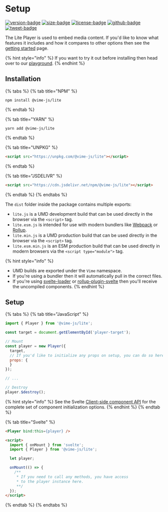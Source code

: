 # Setup

[![version-badge]][package]
[![size-badge]][size]
[![license-badge]][license]
[![github-badge]][github]
[![tweet-badge]][tweet]

The Lite Player is used to embed media content. If you'd like to know what features it includes and how it
compares to other options then see the [getting started](../getting-started.md) page.

{% hint style="info" %}
If you want to try it out before installing then head over to our [playground][vime-playground].
{% endhint %}

[package]: https://www.npmjs.com/package/@vime-js/lite
[version-badge]: https://img.shields.io/npm/v/@vime-js/lite?style=flat-square
[size]: https://bundlephobia.com/result?p=@vime-js/lite
[size-badge]: https://img.shields.io/bundlephobia/minzip/@vime-js/lite?label=min%2Bgzip&style=flat-square
[license]: https://github.com/vime-js/vime/blob/master/LICENSE
[license-badge]: https://img.shields.io/github/license/vime-js/vime?color=blue&style=flat-square
[tweet]: https://twitter.com/intent/tweet?text=Check%20out%20Vime%20%28https%3A%2F%2Fgithub.com%2Fvime-js%2Fvime%29%2C%20it%20makes%20embedding%20and%20using%20media%20players%20for%20the%20web%20simple.%20It%20supports%20Html5%2C%20YouTube%2C%20Dailymotion%2C%20Vimeo%20and%20more%20to%20come%21
[tweet-badge]: https://img.shields.io/twitter/url?style=social&url=https%3A%2F%2Fgithub.com%2Fvime-js%2Fvime
[github]: https://github.com/vime-js/vime
[github-badge]: https://img.shields.io/github/stars/vime-js/vime?style=social
[vime-playground]: https://playground.vime-js.com/?path=/story/lite

## Installation

{% tabs %}
{% tab title="NPM" %}
```
npm install @vime-js/lite
```
{% endtab %}

{% tab title="YARN" %}
```
yarn add @vime-js/lite
```
{% endtab %}

{% tab title="UNPKG" %}
```html
<script src="https://unpkg.com/@vime-js/lite"></script>
```
{% endtab %}

{% tab title="JSDELIVR" %}
```html
<script src="https://cdn.jsdelivr.net/npm/@vime-js/lite"></script>
```
{% endtab %}
{% endtabs %}

The `dist` folder inside the package contains multiple exports:

- `lite.js` is a UMD development build that can be used directly in the browser via the `<script>` tag.
- `lite.esm.js` is intended for use with modern bundlers like [Webpack][webpack] or [Rollup][rollup].
- `lite.min.js` is a UMD production build that can be used directly in the browser via the `<script>` tag.
- `lite.esm.min.js` is an ESM production build that can be used directly in modern browsers via the `<script type="module">` tag.

{% hint style="info" %}
* UMD builds are exported under the `Vime` namespace.
* If you're using a bundler then it will automatically pull in the correct files.
* If you're using [svelte-loader][svelte-loader] or [rollup-plugin-svelte][svelte-rollup] then you'll receive the uncompiled components.
{% endhint %}

[webpack]: https://webpack.js.org
[rollup]: http://rollupjs.org/guide/en
[svelte-loader]: https://github.com/sveltejs/svelte-loader
[svelte-rollup]: https://github.com/sveltejs/rollup-plugin-svelte

## Setup

{% tabs %}
{% tab title="JavaScript" %}
```js
import { Player } from '@vime-js/lite';

const target = document.getElementById('player-target');

// Mount
const player = new Player({
  target,
  // If you'd like to initialize any props on setup, you can do so here.
  props: {
  }
});

// ...

// Destroy
player.$destroy();
```

{% hint style="info" %}
See the Svelte [Client-side component API][svelte-client-api] for the complete set of component initialization options.
{% endhint %}
{% endtab %}

[svelte-client-api]: https://svelte.dev/docs#Client-side_component_API

{% tab title="Svelte" %}
```html
<Player bind:this={player} />

<script>
  import { onMount } from 'svelte';
  import { Player } from '@vime-js/lite';

  let player;

  onMount(() => {
    /**
     * If you need to call any methods, you have access 
     * to the player instance here.
     **/
  });
</script>
```
{% endtab %}
{% endtabs %}